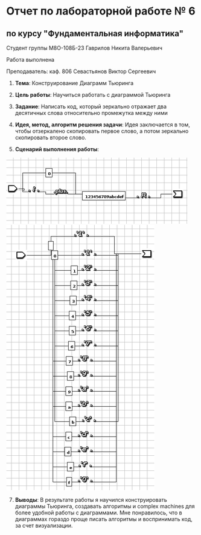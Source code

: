 # Отчет по лабораторной работе № 6
## по курсу "Фундаментальная информатика"

Студент группы M8О-108Б-23 Гаврилов Никита Валерьевич

Работа выполнена 

Преподаватель: каф. 806 Севастьянов Виктор Сергеевич

1. **Тема**: Конструирование Диаграмм Тьюринга
2. **Цель работы**: Научиться работать с диаграммой Тьюринга
3. **Задание**: Написать код, который зеркально отражает два десятичных слова относительно промежутка между ними
4. **Идея, метод, алгоритм решения задачи**: Идея заключается в том, чтобы  отзеркалено скопировать первое слово, а потом зеркально скопировать второе слово.
   
5. **Сценарий выполнения работы**:
   
  ![Image alt](https://github.com/Happ1S/my_labs/blob/main/lab6/diagramma.png)
  ![Image alt](https://github.com/Happ1S/my_labs/blob/main/lab6/plus.png)



7. **Выводы**: В результате работы я научился конструировать диаграммы Тьюринга, создавать алгоритмы и complex machines для более удобной работы с диаграммами.
Мне понравилось, что в диаграммах гораздо проще писать алгоритмы и воспринимать код, за счет визуализации.
